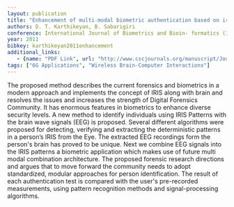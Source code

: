 ```yaml
---
layout: publication
title: "Enhancement of multi-modal biometric authentication based on iris and brain neuro image coding"
authors: D. T. Karthikeyan, B. Sabarigiri
conference: International Journal of Biometrics and Bioin- formatics (IJBB)
year: 2011
bibkey: karthikeyan2011enhancement
additional_links:
   - {name: "PDF Link", url: "http://www.cscjournals.org/manuscript/Journals/IJBB/Volume5/Issue5/IJBB-136.pdf"}
tags: ["6G Applications", "Wireless Brain-Computer Interactions"]
---
```

The proposed method describes the current forensics and biometrics in a modern approach and
implements the concept of IRIS along with brain and resolves the issues and increases the
strength of Digital Forensics Community. It has enormous features in biometrics to enhance
diverse security levels. A new method to identify individuals using IRIS Patterns with the brain
wave signals (EEG) is proposed. Several different algorithms were proposed for detecting,
verifying and extracting the deterministic patterns in a person’s IRIS from the Eye. The extracted
EEG recordings form the person's brain has proved to be unique. Next we combine EEG signals
into the IRIS patterns a biometric application which makes use of future multi modal combination
architecture. The proposed forensic research directions and argues that to move forward the
community needs to adopt standardized, modular approaches for person identification. The result
of each authentication test is compared with the user's pre-recorded measurements, using
pattern recognition methods and signal-processing algorithms. 